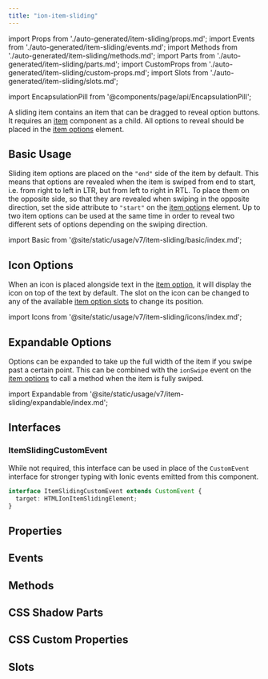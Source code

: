 ```yaml
---
title: "ion-item-sliding"
---
```

import Props from './auto-generated/item-sliding/props.md';
import Events from './auto-generated/item-sliding/events.md';
import Methods from './auto-generated/item-sliding/methods.md';
import Parts from './auto-generated/item-sliding/parts.md';
import CustomProps from './auto-generated/item-sliding/custom-props.md';
import Slots from './auto-generated/item-sliding/slots.md';

<head>
  <title>Slide Buttons | Slide Right to Left with ion-item-sliding</title>
  <meta name="description" content="ion-item-sliding component contains items that are dragged to reveal buttons. Options are revealed when the sliding item is swiped from left to right." />
</head>

import EncapsulationPill from '@components/page/api/EncapsulationPill';


A sliding item contains an item that can be dragged to reveal option buttons. It requires an [item](./item) component as a child. All options to reveal should be placed in the [item options](./item-options) element.


## Basic Usage

Sliding item options are placed on the `"end"` side of the item by default. This means that options are revealed when the item is swiped from end to start, i.e. from right to left in LTR, but from left to right in RTL. To place them on the opposite side, so that they are revealed when swiping in the opposite direction, set the side attribute to `"start"` on the [item options](./item-options) element. Up to two item options can be used at the same time in order to reveal two different sets of options depending on the swiping direction.

import Basic from '@site/static/usage/v7/item-sliding/basic/index.md';

<Basic />


## Icon Options

When an icon is placed alongside text in the [item option](./item-option), it will display the icon on top of the text by default. The slot on the icon can be changed to any of the available [item option slots](./item-option#slots) to change its position.

import Icons from '@site/static/usage/v7/item-sliding/icons/index.md';

<Icons />


## Expandable Options

Options can be expanded to take up the full width of the item if you swipe past a certain point. This can be combined with the `ionSwipe` event on the [item options](./item-options) to call a method when the item is fully swiped.

import Expandable from '@site/static/usage/v7/item-sliding/expandable/index.md';

<Expandable />


## Interfaces

### ItemSlidingCustomEvent

While not required, this interface can be used in place of the `CustomEvent` interface for stronger typing with Ionic events emitted from this component.

```typescript
interface ItemSlidingCustomEvent extends CustomEvent {
  target: HTMLIonItemSlidingElement;
}
```

## Properties
<Props />

## Events
<Events />

## Methods
<Methods />

## CSS Shadow Parts
<Parts />

## CSS Custom Properties
<CustomProps />

## Slots
<Slots />
